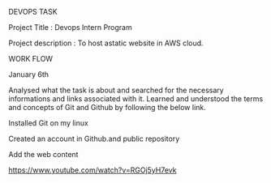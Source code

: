 DEVOPS TASK

Project Title : Devops Intern Program

Project description : To host astatic website in AWS cloud.

WORK FLOW

January 6th

Analysed what the task is about and searched for the necessary informations and links associated with it. Learned and understood the terms and concepts of Git and Github by following the below link.


Installed Git on my linux

Created an account in Github.and public repository

Add the web content

 https://www.youtube.com/watch?v=RGOj5yH7evk

